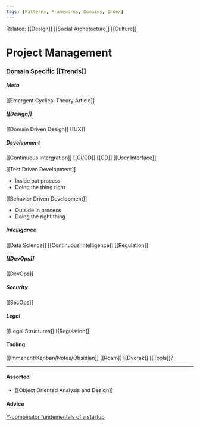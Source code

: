 ```yaml
---
Tags: [Patterns, Frameworks, Domains, Index]
---
```

Related: [[Design]] [[Social Archetecture]] [[Culture]] 
# Project Management



### Domain Specific [[Trends]]
##### Meta
[[Emergent Cyclical Theory Article]]

##### [[Design]]
[[Domain Driven Design]]
[[UX]]

##### Development
[[Continuous Intergration]] [[CI/CD]] [[CD]]
[[User Interface]] 

[[Test Driven Development]]
- Inside out process
- Doing the thing right

[[Behavior Driven Development]]
- Outside in process
- Doing the right thing

##### Intelligance
[[Data Science]]
[[Continuous Intelligence]]
[[Regulation]]

##### [[DevOps]]
[[DevOps]]

##### Security
[[SecOps]]

##### Legal
[[Legal Structures]]
[[Regulation]]

#### Tooling
[[Immanent/Kanban/Notes/Obsidian]]
[[Roam]]
[[Dvorak]]
[[Tools]]?



---

#### Assorted
- [[Object Oriented Analysis and Design]]

#### Advice
[Y-combinator fundementals of a startup](https://www.ycombinator.com/library/4D-yc-s-essential-startup-advice)


